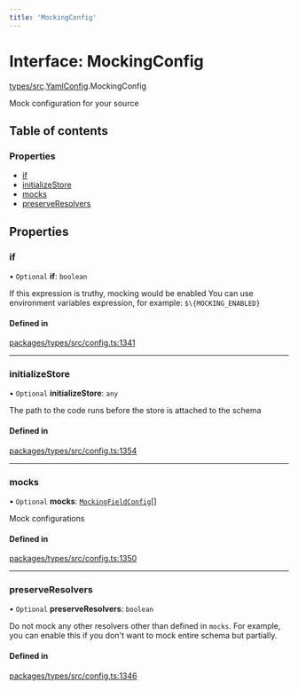 ```yaml
---
title: 'MockingConfig'
---
```


# Interface: MockingConfig

[types/src](../modules/types_src).[YamlConfig](../modules/types_src.YamlConfig).MockingConfig

Mock configuration for your source

## Table of contents

### Properties

- [if](types_src.YamlConfig.MockingConfig#if)
- [initializeStore](types_src.YamlConfig.MockingConfig#initializestore)
- [mocks](types_src.YamlConfig.MockingConfig#mocks)
- [preserveResolvers](types_src.YamlConfig.MockingConfig#preserveresolvers)

## Properties

### if

• `Optional` **if**: `boolean`

If this expression is truthy, mocking would be enabled
You can use environment variables expression, for example: `$\{MOCKING_ENABLED}`

#### Defined in

[packages/types/src/config.ts:1341](https://github.com/Urigo/graphql-mesh/blob/master/packages/types/src/config.ts#L1341)

___

### initializeStore

• `Optional` **initializeStore**: `any`

The path to the code runs before the store is attached to the schema

#### Defined in

[packages/types/src/config.ts:1354](https://github.com/Urigo/graphql-mesh/blob/master/packages/types/src/config.ts#L1354)

___

### mocks

• `Optional` **mocks**: [`MockingFieldConfig`](types_src.YamlConfig.MockingFieldConfig)[]

Mock configurations

#### Defined in

[packages/types/src/config.ts:1350](https://github.com/Urigo/graphql-mesh/blob/master/packages/types/src/config.ts#L1350)

___

### preserveResolvers

• `Optional` **preserveResolvers**: `boolean`

Do not mock any other resolvers other than defined in `mocks`.
For example, you can enable this if you don't want to mock entire schema but partially.

#### Defined in

[packages/types/src/config.ts:1346](https://github.com/Urigo/graphql-mesh/blob/master/packages/types/src/config.ts#L1346)

